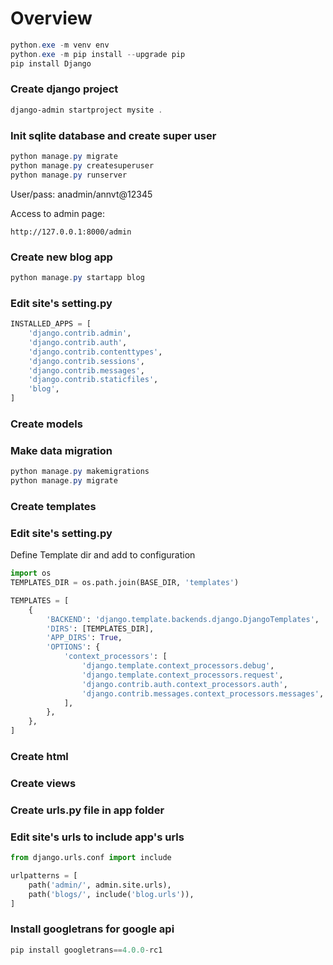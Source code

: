 # Overview

```powershell
python.exe -m venv env
python.exe -m pip install --upgrade pip
pip install Django
```
### Create django project
```powershell
django-admin startproject mysite .
```

### Init sqlite database and create super user
```powershell
python manage.py migrate
python manage.py createsuperuser
python manage.py runserver
```
User/pass: anadmin/annvt@12345

Access to admin page:
```
http://127.0.0.1:8000/admin
```

### Create new blog app
```powershell
python manage.py startapp blog
```

### Edit site's setting.py
```python
INSTALLED_APPS = [
    'django.contrib.admin',
    'django.contrib.auth',
    'django.contrib.contenttypes',
    'django.contrib.sessions',
    'django.contrib.messages',
    'django.contrib.staticfiles',
    'blog',
]

```

### Create models

### Make data migration
```powershell
python manage.py makemigrations
python manage.py migrate
```

### Create templates

### Edit site's setting.py
Define Template dir and add to configuration
```python
import os
TEMPLATES_DIR = os.path.join(BASE_DIR, 'templates')

TEMPLATES = [
    {
        'BACKEND': 'django.template.backends.django.DjangoTemplates',
        'DIRS': [TEMPLATES_DIR],
        'APP_DIRS': True,
        'OPTIONS': {
            'context_processors': [
                'django.template.context_processors.debug',
                'django.template.context_processors.request',
                'django.contrib.auth.context_processors.auth',
                'django.contrib.messages.context_processors.messages',
            ],
        },
    },
]
```

### Create html

### Create views

### Create urls.py file in app folder

### Edit site's urls to include app's urls
```python
from django.urls.conf import include

urlpatterns = [
    path('admin/', admin.site.urls),
    path('blogs/', include('blog.urls')),
]
```

### Install googletrans for google api 
```python
pip install googletrans==4.0.0-rc1
```
